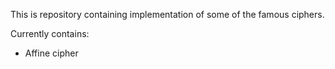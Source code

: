 This is repository containing implementation of some of the famous ciphers.

Currently contains:
-  Affine cipher